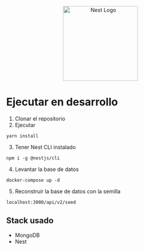 <p align="center">
  <a href="http://nestjs.com/" target="blank"><img src="https://nestjs.com/img/logo-small.svg" width="200" alt="Nest Logo" /></a>
</p>

# Ejecutar en desarrollo

1. Clonar el repositorio
2. Ejecutar
```
yarn install
```
3. Tener Nest CLI instalado 
```
npm i -g @nestjs/cli 
```
4. Levantar la base de datos
```
docker-compose up -d
```
5. Reconstruir la base de datos con la semilla

```
localhost:3000/api/v2/seed
```

## Stack usado
* MongoDB
* Nest